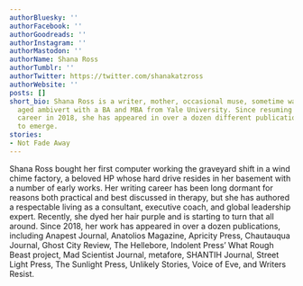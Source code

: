 ```yaml
---
authorBluesky: ''
authorFacebook: ''
authorGoodreads: ''
authorInstagram: ''
authorMastodon: ''
authorName: Shana Ross
authorTumblr: ''
authorTwitter: https://twitter.com/shanakatzross
authorWebsite: ''
posts: []
short_bio: Shana Ross is a writer, mother, occasional muse, sometime wallflower, middle
  aged ambivert with a BA and MBA from Yale University. Since resuming her writing
  career in 2018, she has appeared in over a dozen different publications and continues
  to emerge.
stories:
- Not Fade Away
---
```


Shana Ross bought her first computer working the graveyard shift in a wind chime factory, a beloved HP whose hard drive resides in her basement with a number of early works. Her writing career has been long dormant for reasons both practical and best discussed in therapy, but she has authored a respectable living as a consultant, executive coach, and global leadership expert. Recently, she dyed her hair purple and is starting to turn that all around. Since 2018, her work has appeared in over a dozen publications, including Anapest Journal, Anatolios Magazine, Apricity Press, Chautauqua Journal, Ghost City Review, The Hellebore, Indolent Press’ What Rough Beast project, Mad Scientist Journal, metafore, SHANTIH Journal, Street Light Press, The Sunlight Press, Unlikely Stories, Voice of Eve, and Writers Resist.